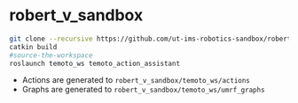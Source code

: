 # robert_v_sandbox

``` bash
git clone --recursive https://github.com/ut-ims-robotics-sandbox/robert_v_sandbox
catkin build
#source-the-workspace
roslaunch temoto_ws temoto_action_assistant
```

* Actions are generated to `robert_v_sandbox/temoto_ws/actions`
* Graphs are generated to `robert_v_sandbox/temoto_ws/umrf_graphs`
